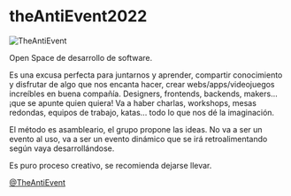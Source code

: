 # theAntiEvent2022

![TheAntiEvent](https://raw.githubusercontent.com/theantievent/theAntiEvent/main/docs/assets/img/theantievent_logo.png)

Open Space de desarrollo de software.

Es una excusa perfecta para juntarnos y aprender, compartir conocimiento y disfrutar de algo que nos encanta hacer, crear webs/apps/videojuegos increíbles en buena compañía. Designers, frontends, backends, makers… ¡que se apunte quien quiera! Va a haber charlas, workshops, mesas redondas, equipos de trabajo, katas... todo lo que nos dé la imaginación.

El método es asambleario, el grupo propone las ideas. No va a ser un evento al uso, va a ser un evento dinámico que se irá retroalimentando según vaya desarrollándose.

Es puro proceso creativo, se recomienda dejarse llevar.


[@TheAntiEvent](https://twitter.com/TheAntiEvent)
